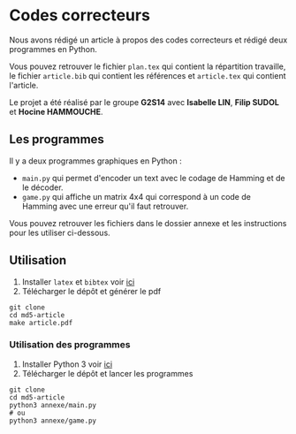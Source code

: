 # Codes correcteurs

Nous avons rédigé un article à propos des codes correcteurs et rédigé deux programmes en Python.

Vous pouvez retrouver le fichier `plan.tex` qui contient la répartition travaille, le fichier `article.bib` qui
contient les références et `article.tex` qui contient l'article.

Le projet a été réalisé par le groupe **G2S14** avec **Isabelle LIN**, **Filip SUDOL** et **Hocine HAMMOUCHE**.

## Les programmes

Il y a deux programmes graphiques en Python :

- `main.py` qui permet d'encoder un text avec le codage de Hamming et de le décoder.
- `game.py` qui affiche un matrix 4x4 qui correspond à un code de Hamming avec une erreur qu'il faut retrouver.

Vous pouvez retrouver les fichiers dans le dossier annexe et les instructions pour les utiliser ci-dessous.

## Utilisation

1. Installer `latex` et `bibtex` voir
   [ici](https://zestedesavoir.com/tutoriels/826/introduction-a-latex/1319_creer-vos-premiers-documents/5786_installation-et-premiers-pas/)
2. Télécharger le dépôt et générer le pdf

```shell
git clone 
cd md5-article
make article.pdf
```

### Utilisation des programmes

1. Installer Python 3
   voir [ici](https://zestedesavoir.com/tutoriels/2514/un-zeste-de-python/1-premiers-pas/2-installation/)
2. Télécharger le dépôt et lancer les programmes

```shell
git clone 
cd md5-article
python3 annexe/main.py
# ou
python3 annexe/game.py
```
